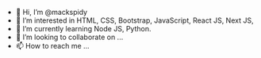 - 👋 Hi, I’m @mackspidy
- 👀 I’m interested in HTML, CSS, Bootstrap, JavaScript, React JS, Next JS, 
- 🌱 I’m currently learning Node JS, Python.
- 💞️ I’m looking to collaborate on ...
- 📫 How to reach me ...

<!---
mackspidy/mackspidy is a ✨ special ✨ repository because its `README.md` (this file) appears on your GitHub profile.
You can click the Preview link to take a look at your changes.
--->
